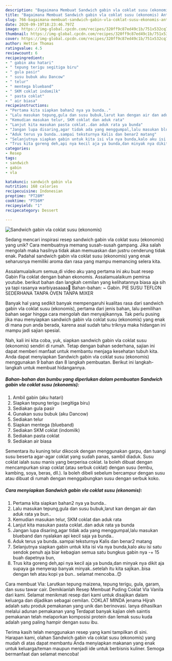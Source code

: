 ```yaml
---
description: "Bagaimana Membuat Sandwich gabin vla coklat susu (ekonomis) Anti Gagal"
title: "Bagaimana Membuat Sandwich gabin vla coklat susu (ekonomis) Anti Gagal"
slug: 766-bagaimana-membuat-sandwich-gabin-vla-coklat-susu-ekonomis-anti-gagal
date: 2020-09-19T18:23:46.797Z
image: https://img-global.cpcdn.com/recipes/320ff9c87ed49c1b/751x532cq70/sandwich-gabin-vla-coklat-susu-ekonomis-foto-resep-utama.jpg
thumbnail: https://img-global.cpcdn.com/recipes/320ff9c87ed49c1b/751x532cq70/sandwich-gabin-vla-coklat-susu-ekonomis-foto-resep-utama.jpg
cover: https://img-global.cpcdn.com/recipes/320ff9c87ed49c1b/751x532cq70/sandwich-gabin-vla-coklat-susu-ekonomis-foto-resep-utama.jpg
author: Hettie Thomas
ratingvalue: 4.5
reviewcount: 6
recipeingredient:
- " gabin aku hatari"
- " tepung terigu segitiga biru"
- " gula pasir"
- " susu bubuk aku Dancow"
- " telur"
- " mentega blueband"
- " SKM coklat indomilk"
- " pasta coklat"
- " air biasa"
recipeinstructions:
- "Pertama kita siapkan bahan2 nya ya bunda.."
- "Lalu masukan tepung,gula dan susu bubuk,larut kan dengan air dan aduk rata ya bun.."
- "Kemudian masukan telur, SKM coklat dan aduk rata"
- "Lanjut kita masukan pasta coklat..dan aduk rata ya bunda"
- "Jangan lupa disaring,agar tidak ada yang menggumpal,lalu masukan blueband dan nyalakan api kecil saja ya bunda.."
- "Aduk terus ya bunda..sampai teksturnya Kalis dan benar2 matang"
- "Selanjutnya siapkan gabin untuk kita isi vla nya bunda,kalo aku isi satu sendok penuh aja biar kebagian semua satu bungkus gabin nya -+ 15 buah dapetnya bun,"
- "Trus kita goreng deh,api nya kecil aja ya bunda,dan minyak nya dikit aja supaya ga menyerap banyak minyak..setelah itu kita sajikan..bisa dengan teh atau kopi ya bun.. selamat mencoba..😊"
categories:
- Resep
tags:
- sandwich
- gabin
- vla

katakunci: sandwich gabin vla 
nutrition: 168 calories
recipecuisine: Indonesian
preptime: "PT28M"
cooktime: "PT56M"
recipeyield: "1"
recipecategory: Dessert

---
```



![Sandwich gabin vla coklat susu (ekonomis)](https://img-global.cpcdn.com/recipes/320ff9c87ed49c1b/751x532cq70/sandwich-gabin-vla-coklat-susu-ekonomis-foto-resep-utama.jpg)

Sedang mencari inspirasi resep sandwich gabin vla coklat susu (ekonomis) yang unik? Cara membuatnya memang susah-susah gampang. Jika salah mengolah maka hasilnya tidak akan memuaskan dan justru cenderung tidak enak. Padahal sandwich gabin vla coklat susu (ekonomis) yang enak seharusnya memiliki aroma dan rasa yang mampu memancing selera kita.

Assalamualaikum semua,di video aku yang pertama ini aku buat resep Gabin Fla coklat dengan bahan ekonomis. Assalamualaikum pemirsa youtube. berikut bahan dan langkah cemilan yang kelihatannya biasa aja sih ya tapi rasanya warbiyasaaaa🤗 Bahan-bahan: ~ Gabin. PIE SUSU TEFLON SEDERHANA TANPA OVEN TANPA MIXER

Banyak hal yang sedikit banyak mempengaruhi kualitas rasa dari sandwich gabin vla coklat susu (ekonomis), pertama dari jenis bahan, lalu pemilihan bahan segar hingga cara mengolah dan menyajikannya. Tak perlu pusing jika mau menyiapkan sandwich gabin vla coklat susu (ekonomis) yang enak di mana pun anda berada, karena asal sudah tahu triknya maka hidangan ini mampu jadi sajian spesial.


Nah, kali ini kita coba, yuk, siapkan sandwich gabin vla coklat susu (ekonomis) sendiri di rumah. Tetap dengan bahan sederhana, sajian ini dapat memberi manfaat untuk membantu menjaga kesehatan tubuh kita. Anda dapat menyiapkan Sandwich gabin vla coklat susu (ekonomis) menggunakan 9 bahan dan 8 langkah pembuatan. Berikut ini langkah-langkah untuk membuat hidangannya.

<!--inarticleads1-->

##### Bahan-bahan dan bumbu yang diperlukan dalam pembuatan Sandwich gabin vla coklat susu (ekonomis):

1. Ambil  gabin (aku hatari)
1. Siapkan  tepung terigu (segitiga biru)
1. Sediakan  gula pasir
1. Gunakan  susu bubuk (aku Dancow)
1. Sediakan  telur
1. Siapkan  mentega (blueband)
1. Sediakan  SKM coklat (indomilk)
1. Sediakan  pasta coklat
1. Sediakan  air biasa


Sementara itu kuning telur dikocok dengan menggunakan garpu, dan tuangi susu beserta agar-agar coklat yang sudah panas, sambil diaduk. Susu coklat ialah susu manis yang berperisa coklat. Ia boleh dibuat dengan mencampurkan sirap coklat (atau serbuk coklat) dengan susu (lembu, kambing, soya, beras, dll.). Ia boleh dibeli sebelum bercampur dengan susu atau dibuat di rumah dengan menggabungkan susu dengan serbuk koko. 

<!--inarticleads2-->

##### Cara menyiapkan Sandwich gabin vla coklat susu (ekonomis):

1. Pertama kita siapkan bahan2 nya ya bunda..
1. Lalu masukan tepung,gula dan susu bubuk,larut kan dengan air dan aduk rata ya bun..
1. Kemudian masukan telur, SKM coklat dan aduk rata
1. Lanjut kita masukan pasta coklat..dan aduk rata ya bunda
1. Jangan lupa disaring,agar tidak ada yang menggumpal,lalu masukan blueband dan nyalakan api kecil saja ya bunda..
1. Aduk terus ya bunda..sampai teksturnya Kalis dan benar2 matang
1. Selanjutnya siapkan gabin untuk kita isi vla nya bunda,kalo aku isi satu sendok penuh aja biar kebagian semua satu bungkus gabin nya -+ 15 buah dapetnya bun,
1. Trus kita goreng deh,api nya kecil aja ya bunda,dan minyak nya dikit aja supaya ga menyerap banyak minyak..setelah itu kita sajikan..bisa dengan teh atau kopi ya bun.. selamat mencoba..😊


Cara membuat Vla: Larutkan tepung maizena, tepung terigu, gula, garam, dan susu tawar cair. Demikianlah Resep Membuat Puding Coklat Vla Vanila dari kami. Selamat menikmati resep dari kami untuk disajikan dalam keluarga dan dijadikan sebagai cemilan. COKLAT MINDA jenama Hijrah adalah satu produk pemakanan yang unik dan berinovasi. Ianya dihasilkan melalui adunan pemakanan yang Terdapat banyak kajian oleh saintis pemakanan telah melaporkan komposisi protein dan lemak susu kuda adalah yang paling hampir dengan susu ibu. 

Terima kasih telah menggunakan resep yang kami tampilkan di sini. Harapan kami, olahan Sandwich gabin vla coklat susu (ekonomis) yang mudah di atas dapat membantu Anda menyiapkan makanan yang enak untuk keluarga/teman maupun menjadi ide untuk berbisnis kuliner. Semoga bermanfaat dan selamat mencoba!
